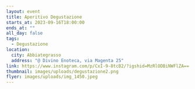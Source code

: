 ```yaml
---
layout: event
title: Aperitivo Degustazione
starts_at: 2023-09-16T18:00:00
ends_at: ""
all_day: false
tags:
  - Degustazione
location:
  city: Abbiategrasso
  address: "@ Divino Enoteca, via Magenta 25"
link: https://www.instagram.com/p/CxI-9-8tcB2/?igshid=MzRlODBiNWFlZA==
thumbnail: images/uploads/degustazione2.png
flyer: images/uploads/img_1450.jpeg
---
```

